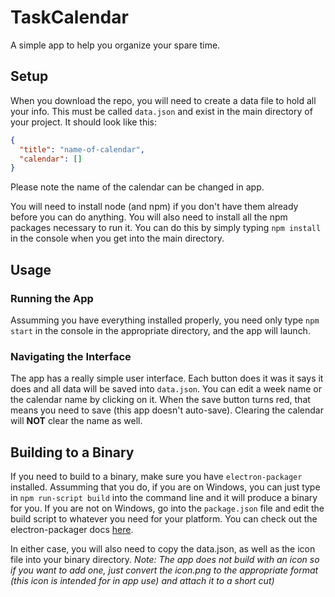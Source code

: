 # TaskCalendar
A simple app to help you organize your spare time.

## Setup

When you download the repo, you will need to create a data file to hold all your info.  This must be called `data.json` and exist in the main directory of your project.  It should look like this:

```json
{
  "title": "name-of-calendar",
  "calendar": []
}
```
  
Please note the name of the calendar can be changed in app.

You will need to install node (and npm) if you don't have them already before you can do anything.  You will also need to install all the npm packages necessary to run it.  You can do this by simply typing `npm install` in the console when you get into the main directory.

## Usage

### Running the App

Assumming you have everything installed properly, you need only type `npm start` in the console in the appropriate directory, and the app will launch.

### Navigating the Interface

The app has a really simple user interface.  Each button does it was it says it does and all data will be saved into `data.json`.  You can edit a week name or the calendar name by clicking on it.  When the save button turns red, that means you need to save (this app doesn't auto-save).  Clearing the calendar will **NOT** clear the name as well.

## Building to a Binary

If you need to build to a binary, make sure you have `electron-packager` installed.  Assumming that you do, if you are on Windows, you can just type in `npm run-script build` into the command line and it will produce a binary for you.  If you are not on Windows, go into the `package.json` file and edit the build script to whatever you need for your platform.  You can check out the electron-packager docs [here](https://www.npmjs.com/package/electron-packager).

In either case, you will also need to copy the data.json, as well as the icon file into your binary directory.  *Note: The app does not build with an icon so if you want to add one, just convert the icon.png to the appropriate format (this icon is intended for in app use) and attach it to a short cut)*



